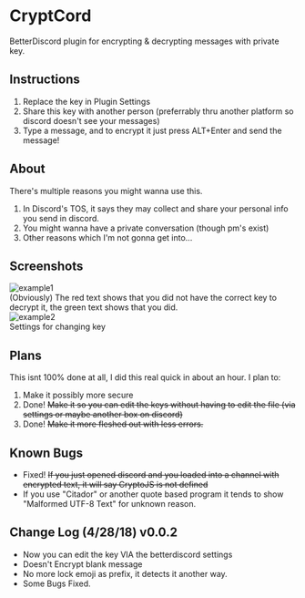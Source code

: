 # CryptCord
BetterDiscord plugin for encrypting &amp; decrypting messages with private key.

## Instructions
1) Replace the key in Plugin Settings
2) Share this key with another person (preferrably thru another platform so discord doesn't see your messages)
3) Type a message, and to encrypt it just press ALT+Enter and send the message!

## About
There's multiple reasons you might wanna use this.
1) In Discord's TOS, it says they may collect and share your personal info you send in discord.
2) You might wanna have a private conversation (though pm's exist)
3) Other reasons which I'm not gonna get into...

## Screenshots
![example1](https://i.imgur.com/wmuM6oJ.png)
<br>
(Obviously) The red text shows that you did not have the correct key to decrypt it, the green text shows that you did.<br>
![example2](https://i.imgur.com/jynl1Xz.png)
<br>
Settings for changing key

## Plans
This isnt 100% done at all, I did this real quick in about an hour. I plan to:<br>
1) Make it possibly more secure
2) Done! ~~Make it so you can edit the keys without having to edit the file (via settings or maybe another box on discord)~~
3) Done! ~~Make it more fleshed out with less errors.~~

## Known Bugs
* Fixed! ~~If you just opened discord and you loaded into a channel with encrypted text, it will say CryptoJS is not defined~~<br>
* If you use "Citador" or another quote based program it tends to show "Malformed UTF-8 Text" for unknown reason.

## Change Log (4/28/18) v0.0.2
* Now you can edit the key VIA the betterdiscord settings
* Doesn't Encrypt blank message
* No more lock emoji as prefix, it detects it another way.
* Some Bugs Fixed.
